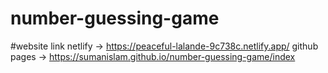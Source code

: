 # number-guessing-game

#website link
netlify -> https://peaceful-lalande-9c738c.netlify.app/
github pages -> https://sumanislam.github.io/number-guessing-game/index
